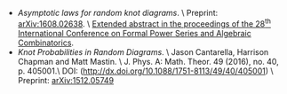 + *Asymptotic laws for random knot diagrams*. \\
  Preprint: [arXiv:1608.02638](http://arxiv.org/abs/1608.02638). \\
  [Extended abstract in the proceedings of the 28<sup>th</sup> 
  International Conference on Formal Power
  Series and Algebraic Combinatorics](http://www.lix.polytechnique.fr/~pilaud/FPSAC16/final_74).
+ *Knot Probabilities in Random Diagrams*. \\
  Jason Cantarella, Harrison Chapman and Matt Mastin. \\
  J. Phys. A: Math. Theor. 49 (2016), no. 40, p. 405001.\\
  DOI: (http://dx.doi.org/10.1088/1751-8113/49/40/405001) \\
  Preprint: [arXiv:1512.05749](http://arxiv.org/abs/1512.05749)
